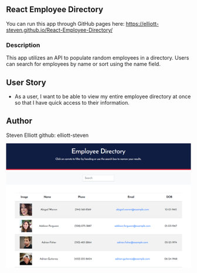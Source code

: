 ## React Employee Directory

You can run this app through GitHub pages here: https://elliott-steven.github.io/React-Employee-Directory/

### Description

This app utilizes an API to populate random employees in a directory.  Users can search for employees by name or sort using the name field. 

## User Story

* As a user, I want to be able to view my entire employee directory at once so that I have quick access to their information.

## Author

Steven Elliott github: elliott-steven

<img src="public/img/screenshot.png">